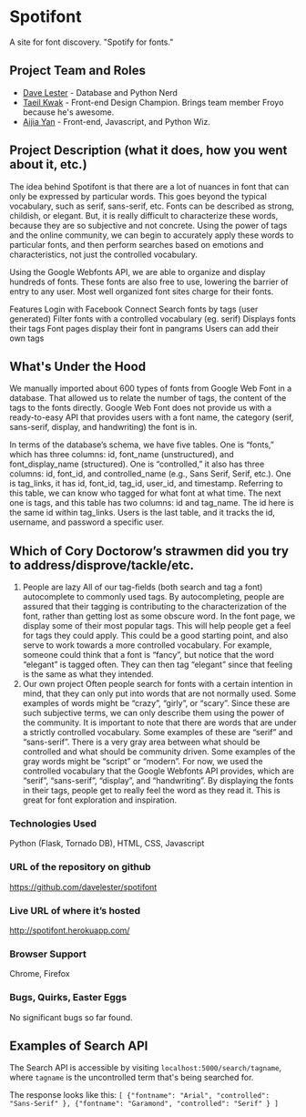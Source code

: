 Spotifont
=====================

A site for font discovery. "Spotify for fonts." 

## Project Team and Roles
* [Dave Lester](http://davelester.org) - Database and Python Nerd
* [Taeil Kwak](http://www.ischool.berkeley.edu/people/students/taeilkwak) - Front-end Design Champion. Brings team member Froyo because he's awesome.
* [Aijia Yan](http://aijiayan.com) - Front-end, Javascript, and Python Wiz.


## Project Description (what it does, how you went about it, etc.)

The idea behind Spotifont is that there are a lot of nuances in font that can only be expressed by particular words. This goes beyond the typical vocabulary, such as serif, sans-serif, etc. Fonts can be described as strong, childish, or elegant. But, it is really difficult to characterize these words, because they are so subjective and not concrete. Using the power of tags and the online community, we can begin to accurately apply these words to particular fonts, and then perform searches based on emotions and characteristics, not just the controlled vocabulary.

Using the Google Webfonts API, we are able to organize and display hundreds of fonts. These fonts are also free to use, lowering the barrier of entry to any user. Most well organized font sites charge for their fonts.

Features
Login with Facebook Connect
Search fonts by tags (user generated)
Filter fonts with a controlled vocabulary (eg. serif)
Displays fonts their tags
Font pages display their font in pangrams
Users can add their own tags

## What's Under the Hood
We manually imported about 600 types of fonts from Google Web Font in a database. That allowed us to relate the number of tags, the content of the tags to the fonts directly. Google Web Font does not provide us with a ready-to-easy API that provides users with a font name, the category (serif, sans-serif, display, and handwriting) the font is in. 

In terms of the database’s schema, we have five tables. One is “fonts,” which has three columns: id, font_name (unstructured), and font_display_name (structured). One is “controlled,” it also has three columns: id, font_id, and controlled_name (e.g., Sans Serif, Serif, etc.). One is tag_links, it has id, font_id, tag_id, user_id, and timestamp. Referring to this table, we can know who tagged for what font at what time. The next one is tags, and this table has two columns: id and tag_name. The id here is the same id within tag_links. Users is the last table, and it tracks the id, username, and password a specific user. 

## Which of Cory Doctorow’s strawmen did you try to address/disprove/tackle/etc.

1) People are lazy
All of our tag-fields (both search and tag a font) autocomplete to commonly used tags. By autocompleting, people are assured that their tagging is contributing to the characterization of the font, rather than getting lost as some obscure word.
In the font page, we display some of their most popular tags. This will help people get a feel for tags they could apply. This could be a good starting point, and also serve to work towards a more controlled vocabulary. For example, someone could think that a font is “fancy”, but notice that the word “elegant” is tagged often. They can then tag “elegant” since that feeling is the same as what they intended.
4) Our own project
Often people search for fonts with a certain intention in mind, that they can only put into words that are not normally used. Some examples of words might be “crazy”, “girly”, or “scary”. Since these are such subjective terms, we can only describe them using the power of the community.
It is important to note that there are words that are under a strictly controlled vocabulary. Some examples of these are “serif” and “sans-serif”. There is a very gray area between what should be controlled and what should be community driven. Some examples of the gray words might be “script” or “modern”. For now, we used the controlled vocabulary that the Google Webfonts API provides, which are “serif”, “sans-serif”, “display”, and “handwriting”. 
By displaying the fonts in their tags, people get to really feel the word as they read it. This is great for font exploration and inspiration.

### Technologies Used
Python (Flask, Tornado DB), HTML, CSS, Javascript

### URL of the repository on github
https://github.com/davelester/spotifont

### Live URL of where it’s hosted
http://spotifont.herokuapp.com/

### Browser Support
Chrome, Firefox 

### Bugs, Quirks, Easter Eggs
No significant bugs so far found. 

## Examples of Search API
The Search API is accessible by visiting ```localhost:5000/search/tagname```, where ```tagname``` is the uncontrolled term that's being searched for.

The response looks like this: ```[ {"fontname": "Arial", "controlled": "Sans-Serif" }, {"fontname": "Garamond", "controlled": "Serif" } ]```
